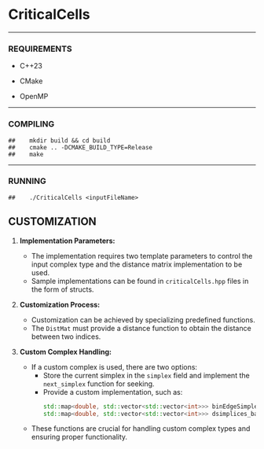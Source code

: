 # CriticalCells
---

### REQUIREMENTS 

- C++23
  
- CMake
  
- OpenMP

---
			  
### COMPILING 
  
  	##    mkdir build && cd build
	##    cmake .. -DCMAKE_BUILD_TYPE=Release
	##    make

---

###  RUNNING 

	##    ./CriticalCells <inputFileName>

## CUSTOMIZATION

1. **Implementation Parameters:**
   - The implementation requires two template parameters to control the input complex type and the distance matrix implementation to be used.
   - Sample implementations can be found in `criticalCells.hpp` files in the form of structs.

2. **Customization Process:**
   - Customization can be achieved by specializing predefined functions.
   - The `DistMat` must provide a distance function to obtain the distance between two indices.

3. **Custom Complex Handling:**
   - If a custom complex is used, there are two options:
     - Store the current simplex in the `simplex` field and implement the `next_simplex` function for seeking.
     - Provide a custom implementation, such as:
       ```cpp
       std::map<double, std::vector<std::vector<int>>> binEdgeSimplexes();                                                                        
       std::map<double, std::vector<std::vector<int>>> dsimplices_batches(ComplexType &simplex_const, size_t dim, size_t batch_size);
       ```
   - These functions are crucial for handling custom complex types and ensuring proper functionality.

